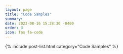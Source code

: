 ```yaml
---
layout: page
title: "Code Samples"
summary:
date: 2023-08-16 15:28:30 -0400
order: 3
icon: fas fa-code
---
```


{% include post-list.html category="Code Samples" %}
